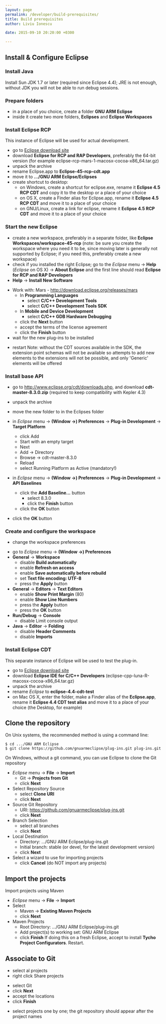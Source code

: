 ```yaml
---
layout: page
permalink: /developer/build-prerequisites/
title: Build prerequisites
author: Liviu Ionescu

date: 2015-09-10 20:20:00 +0300

---
```


## Install & Configure Eclipse

### Install Java

Install Sun JDK 1.7 or later (required since Eclipse 4.4); JRE is not enough, without JDK you will not be able to run debug sessions.

### Prepare folders

*   in a place of you choice, create a folder **GNU ARM Eclipse**
*   inside it create two more folders, **Eclipses** and **Eclipse Workspaces**

### Install Eclipse RCP

This instance of Eclipse will be used for actual development.

-   go to [Eclipse download site](http://www.eclipse.org/downloads/)
-   download **Eclipse for RCP and RAP Developers**, preferably the 64-bit version (for example eclipse-rcp-mars-1-macosx-cocoa-x86_64.tar.gz)
-   unpack the archive
-   rename Eclipse.app to **Eclipse-45-rcp-cdt.app**
-   move it to **.../GNU ARM Eclipse/Eclipses**
- create shortcut to desktop:
  -   on Windows, create a shortcut for eclipse.exe, rename it **Eclipse 4.5 RCP CDT** and copy it to the desktop or a place of your choice
  -   on OS X, create a Finder alias for Eclipse.app, rename it **Eclipse 4.5 RCP CDT** and move it to a place of your choice
  -   on GNU/Linux, create a link for eclipse, rename it **Eclipse 4.5 RCP CDT** and move it to a place of your choice

###   Start the new Eclipse

-   create a new workspace, preferably in a separate folder, like **Eclipse Workspaces/workspace-45-rcp** (note: be sure you create the workspace where you need it to be, since moving later is generally not supported by Eclipse; if you need this, preferably create a new workspace)
-   check if you installed the right Eclipse; go to the _Eclipse_ menu → **Help** (*_Eclipse_* on OS X) → **About Eclipse** and the first line should read **Eclipse for RCP and RAP Developers**
-   **Help** → **Install New Software**
  * Work with: Mars - <http://download.eclipse.org/releases/mars>
    * In **Programming Languages**
      * select **C/C++ Development Tools**
      * select **C/C++ Development Tools SDK**
    * In **Mobile and Device Development**
      * select **C/C++ GDB Hardware Debugging**
    * click the **Next** button
    * accept the terms of the license agreement
    * click the **Finish** button
  * wait for the new plug-ins to be installed
-   restart
  Note: without the CDT sources available in the SDK, the extension point schemas will not be available so attempts to add new elements to the extensions will not be possible, and only 'Generic' elements will be offered

### Install base API

  * go to <http://www.eclipse.org/cdt/downloads.php>, and download **cdt-master-8.3.0.zip** (required to keep compatibility with Kepler 4.3)
  * unpack the archive
  * move the new folder to in the Eclipses folder
  * in _Eclipse_ menu → **(Window →) Preferences** → **Plug-in Development** → **Target Platform**
    * click Add
    * Start with an empty target
    * Next
    * Add → Directory
    * Browse → cdt-master-8.3.0
    * Reload
    * select Running Platform as Active (mandatory!)

  * in _Eclipse_ menu → **(Window →) Preferences** → **Plug-in Development** → **API Baselines**
    * click the **Add Baseline...** button
      * select 8.3.0
      * click the **Finish** button
    * click the **OK** button
  * click the **OK** button

### Create and configure the workspace

-   change the workspace preferences
  * go to _Eclipse_ menu → **(Window →) Preferences**
  * **General** → **Workspace**
    * disable **Build automatically**
    * enable **Refresh on access**
    * enable **Save automatically before rebuild**
    * set **Text file encoding: UTF-8**
    * press the **Apply** button
  * **General** → **Editors** → **Text Editors**
    * enable **Show Print Margin** (80)
    * enable **Show Line Numbers**
    * press the **Apply** button
    * press the **OK** button
  * **Run/Debug** → **Console**
    * disable Limit console output
  * **Java** → **Editor** → **Folding**
    * disable **Header Comments**
    * disable **Imports**

### Install Eclipse CDT

This separate instance of Eclipse will be used to test the plug-in.

-   go to [Eclipse download site](http://www.eclipse.org/downloads/)
-   download **Eclipse IDE for C/C++ Developers** (eclipse-cpp-luna-R-macosx-cocoa-x86_64.tar.gz)
-   unpack the archive
-   rename *_Eclipse_* to **eclipse-4.4-cdt-test**
-   on Mac OS X, enter the folder, make a Finder alias of the **Eclipse.app**, rename it **Eclipse 4.4 CDT test alias** and move it to a place of your choice (the Desktop, for example)

## Clone the repository

On Unix systems, the recommended method is using a command line:

    $ cd .../GNU ARM Eclipse
    $ git clone https://github.com/gnuarmeclipse/plug-ins.git plug-ins.git

On Windows, without a git command, you can use Eclipse to clone the Git repository

* _Eclipse_ menu → **File** → **Import**
  * Git → **Projects from Git**
  * click **Next**
* Select Repository Source
  * select **Clone URI**
  * click **Next**
* Source Git Repository
  * URI: https://github.com/gnuarmeclipse/plug-ins.git
  * click **Next**
* Branch Selection
  * select all branches
  * click **Next**
* Local Destination
  * Directory: .../GNU ARM Eclipse/plug-ins.git
  * Initial branch: stable (or devel, for the latest development version)
  * click **Next**
* Select a wizard to use for importing projects
  * click **Cancel** (do NOT import any projects)

## Import the projects

Import projects using Maven

* _Eclipse_ menu → **File** → **Import**
* Select
  * Maven → **Existing Maven Projects**
  * click **Next**
* Maven Projects
  * Root Directory: .../GNU ARM Eclipse/plug-ins.git
  * Add project(s) to working set: GNU ARM Eclipse
  * click **Finish**
If doing this on a fresh Eclipse, accept to install **Tycho Project Configurators**.
Restart.

## Associate to Git

-   select al projects
-   right click Share projects
  * select Git
  * click **Next**
  * accept the locations
  * click **Finish**
-   select projects one by one; the git repository should appear after the project names

